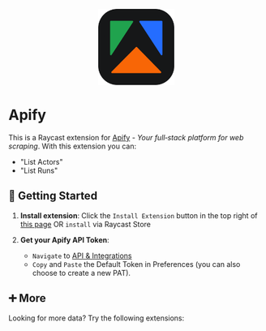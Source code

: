 <p align="center">
    <img src="./assets/apify@dark.png" width="150" height="150" />
</p>

# Apify

This is a Raycast extension for [Apify](https://apify.com/) - _Your full‑stack platform for web scraping_. With this extension you can:

- "List Actors"
- "List Runs"

## 🚀 Getting Started

1. **Install extension**: Click the `Install Extension` button in the top right of [this page](https://www.raycast.com/xmok/apify) OR `install` via Raycast Store

2. **Get your Apify API Token**:

    - `Navigate` to [API & Integrations](https://console.apify.com/settings/integrations)
    - `Copy` and `Paste` the Default Token in Preferences (you can also choose to create a new PAT).

## ➕ More

Looking for more data? Try the following extensions:

<a title="Install brand-dev Raycast Extension" href="https://www.raycast.com/xmok/brand-dev"><img src="https://www.raycast.com/xmok/brand-dev/install_button@2x.png?v=1.1" height="64" alt="" style="height: 64px;"></a>
<a title="Install visitor-queue Raycast Extension" href="https://www.raycast.com/xmok/visitor-queue"><img src="https://www.raycast.com/xmok/visitor-queue/install_button@2x.png?v=1.1" height="64" alt="" style="height: 64px;"></a>
